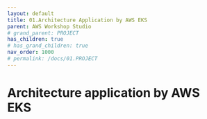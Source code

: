 ```yaml
---
layout: default
title: 01.Architecture Application by AWS EKS
parent: AWS Workshop Studio
# grand_parent: PROJECT
has_children: true
# has_grand_children: true
nav_order: 1000
# permalink: /docs/01.PROJECT
---
```

# Architecture application by AWS EKS  
